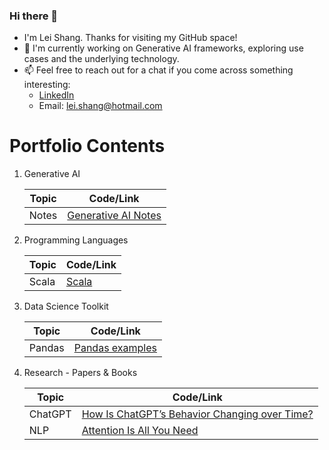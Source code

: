 ### Hi there 👋

<!--
**lshang0311/lshang0311** is a ✨ _special_ ✨ repository because its `README.md` (this file) appears on your GitHub profile.

Here are some ideas to get you started:

- 🔭 I’m currently working on ...
- 🌱 I’m currently learning ...
- 👯 I’m looking to collaborate on ...
- 🤔 I’m looking for help with ...
- 💬 Ask me about ...
- 📫 How to reach me: ...
- 😄 Pronouns: ...
- ⚡ Fun fact: ...
-->
- I'm Lei Shang. Thanks for visiting my GitHub space!
- 🔭 I'm currently working on Generative AI frameworks, exploring use cases and the underlying technology.
- 📫 Feel free to reach out for a chat if you come across something interesting:
     - [LinkedIn](https://www.linkedin.com/in/lei-shang-929590114/)
     - Email: lei.shang@hotmail.com

# Portfolio Contents

1. Generative AI
   
     | Topic  | Code/Link                                                          |
     |--------|--------------------------------------------------------------------|
     | Notes  |   [Generative AI Notes](https://github.com/lshang0311/genai-notes) |

2. Programming Languages
   
     | Topic  | Code/Link                                                          |
     |--------|--------------------------------------------------------------------|
     | Scala  |   [Scala](https://github.com/lshang0311/fun-with-weather-scala)    |

3. Data Science Toolkit
   
     | Topic  | Code/Link                                                          |
     |--------|--------------------------------------------------------------------|
     | Pandas | [Pandas examples](https://github.com/lshang0311/pandas-examples)   |

4. Research - Papers & Books

     | Topic   | Code/Link                                                          |
     |---------|--------------------------------------------------------------------|
     | ChatGPT | [How Is ChatGPT’s Behavior Changing over Time?](https://arxiv.org/pdf/2307.09009.pdf])|
     | NLP     | [Attention Is All You Need](https://arxiv.org/pdf/1706.03762.pdf)  |
                                                         
    
